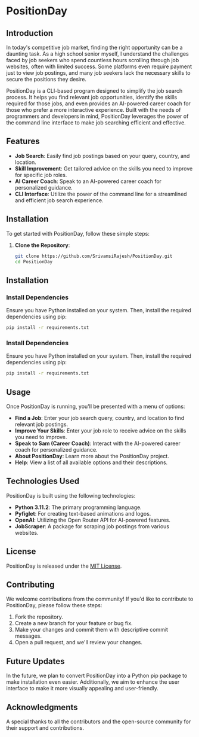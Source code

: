 # PositionDay

## Introduction

In today's competitive job market, finding the right opportunity can be a daunting task. As a high school senior myself, I understand the challenges faced by job seekers who spend countless hours scrolling through job websites, often with limited success. Some platforms even require payment just to view job postings, and many job seekers lack the necessary skills to secure the positions they desire.

PositionDay is a CLI-based program designed to simplify the job search process. It helps you find relevant job opportunities, identify the skills required for those jobs, and even provides an AI-powered career coach for those who prefer a more interactive experience. Built with the needs of programmers and developers in mind, PositionDay leverages the power of the command line interface to make job searching efficient and effective.

## Features

- **Job Search**: Easily find job postings based on your query, country, and location.
- **Skill Improvement**: Get tailored advice on the skills you need to improve for specific job roles.
- **AI Career Coach**: Speak to an AI-powered career coach for personalized guidance.
- **CLI Interface**: Utilize the power of the command line for a streamlined and efficient job search experience.

## Installation

To get started with PositionDay, follow these simple steps:

1. **Clone the Repository**:
   ```bash
   git clone https://github.com/SrivamsiRajesh/PositionDay.git
   cd PositionDay
## Installation

### Install Dependencies

Ensure you have Python installed on your system. Then, install the required dependencies using pip:

```bash
pip install -r requirements.txt
```

### Install Dependencies

Ensure you have Python installed on your system. Then, install the required dependencies using pip:

```bash
pip install -r requirements.txt
```

## Usage

Once PositionDay is running, you'll be presented with a menu of options:

- **Find a Job**: Enter your job search query, country, and location to find relevant job postings.
- **Improve Your Skills**: Enter your job role to receive advice on the skills you need to improve.
- **Speak to Sam (Career Coach)**: Interact with the AI-powered career coach for personalized guidance.
- **About PositionDay**: Learn more about the PositionDay project.
- **Help**: View a list of all available options and their descriptions.

## Technologies Used

PositionDay is built using the following technologies:

- **Python 3.11.2**: The primary programming language.
- **Pyfiglet**: For creating text-based animations and logos.
- **OpenAI**: Utilizing the Open Router API for AI-powered features.
- **JobScraper**: A package for scraping job postings from various websites.

## License

PositionDay is released under the [MIT License](LICENSE).

## Contributing

We welcome contributions from the community! If you'd like to contribute to PositionDay, please follow these steps:

1. Fork the repository.
2. Create a new branch for your feature or bug fix.
3. Make your changes and commit them with descriptive commit messages.
4. Open a pull request, and we'll review your changes.

## Future Updates

In the future, we plan to convert PositionDay into a Python pip package to make installation even easier. Additionally, we aim to enhance the user interface to make it more visually appealing and user-friendly.

## Acknowledgments

A special thanks to all the contributors and the open-source community for their support and contributions.